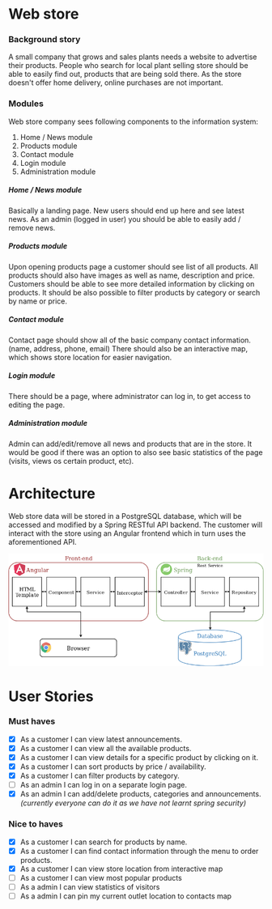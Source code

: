 # Web store

### Background story
A small company that grows and sales plants needs a website to advertise their products.
People who search for local plant selling store should be able to easily find out,
products that are being sold there. As the store doesn't offer home delivery, online purchases
are not important.

### Modules
Web store company sees following components to the information system:
1) Home / News module
2) Products module
3) Contact module
4) Login module 
5) Administration module

##### Home / News module
Basically a landing page. New users should end up here and see latest news.
As an admin (logged in user) you should be able to easily add / remove news.

##### Products module
Upon opening products page a customer should see list of all products.
All products should also have images as well as name, description and price.
Customers should be able to see more detailed information by clicking on products.
It should be also possible to filter products by category or search by name or price.

##### Contact module
Contact page should show all of the basic company contact information. (name, address, phone, email)
There should also be an interactive map, which shows store location for easier navigation.

##### Login module
There should be a page, where administrator can log in, to get access to editing the page.

##### Administration module
Admin can add/edit/remove all news and products that are in the store. It would be good if
there was an option to also see basic statistics of the page (visits, views os certain product, etc).  
  
# Architecture  

Web store data will be stored in a PostgreSQL database, which will be accessed and modified by a Spring RESTful API backend. 
The customer will interact with the store using an Angular frontend which in turn uses the aforementioned API.  
  
![architecture diagram](architecture.png)
  
# User Stories

### Must haves
* [x] As a customer I can view latest announcements.
* [x] As a customer I can view all the available products.
* [x] As a customer I can view details for a specific product by clicking on it.
* [x] As a customer I can sort products by price / availability.
* [x] As a customer I can filter products by category.
* [ ] As an admin I can log in on a separate login page.
* [x] As an admin I can add/delete products, categories and announcements. _(currently everyone can do it as we have
 not learnt spring security)_

### Nice to haves
* [x] As a customer I can search for products by name.
* [x] As a customer I can find contact information through the menu to order products.
* [x] As a customer I can view store location from interactive map
* [ ] As a customer I can view most popular products
* [ ] As a admin I can view statistics of visitors
* [ ] As a admin I can pin my current outlet location to contacts map
